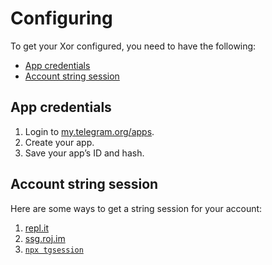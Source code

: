 # Configuring

To get your Xor configured, you need to have the following:

- [App credentials](#app-credentials)
- [Account string session](#account-session-string)

## App credentials

1. Login to [my.telegram.org/apps](https://my.telegram.org/apps).
2. Create your app.
3. Save your app’s ID and hash.

## Account string session

Here are some ways to get a string session for your account:

1. [repl.it](https://replit.com/@roj1512/TelethonStringSession)
2. [ssg.roj.im](https://ssg.roj.im)
3. [`npx tgsession`](https://github.com/Gowtham2003/tgsession)
